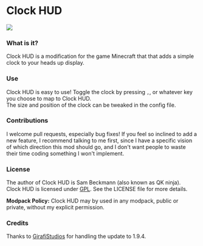 # Clock HUD
[![](http://cf.way2muchnoise.eu/226364.svg)](https://minecraft.curseforge.com/projects/clock-hud)
### What is it?
Clock HUD is a modification for the game Minecraft that that adds a simple clock to your heads up display.
### Use
Clock HUD is easy to use! Toggle the clock by pressing `,`, or whatever key you choose to map to Clock HUD.  
The size and position of the clock can be tweaked in the config file.

### Contributions
I welcome pull requests, especially bug fixes! If you feel so inclined to add a new feature, I recommend talking to me first, since I have a specific vision of which direction this mod should go, and I don't want people to waste their time coding something I won't implement.

### License
The author of Clock HUD is Sam Beckmann (also known as QK ninja).  
Clock HUD is licensed under [GPL](http://www.gnu.org/licenses/gpl-3.0.en.html). See the LICENSE file for more details.

**Modpack Policy:** Clock HUD may by used in any modpack, public or private, without my explicit permission.

### Credits
Thanks to [GirafiStudios](https://github.com/GirafiStudios) for handling the update to 1.9.4.
